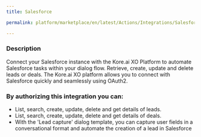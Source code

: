 ```yaml
---
title: Salesforce

permalink: platform/marketplace/en/latest/Actions/Integrations/Salesforce

---
```


### Description

Connect your Salesforce instance with the Kore.ai XO Platform to automate Salesforce tasks within your dialog flow. Retrieve, create, update and delete leads or deals. The Kore.ai XO platform allows you to connect with Salesforce quickly and seamlessly using OAuth2.    
### By authorizing this integration you can:
- List, search, create, update, delete and get details of leads.
- List, search, create, update, delete and get details of deals.
- With the 'Lead capture' dialog template, you can capture user fields in a conversational format and automate the creation of a lead in Salesforce

